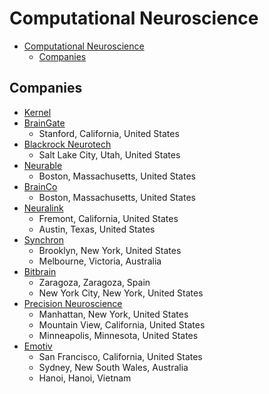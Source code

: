 # Computational Neuroscience

- [Computational Neuroscience](#computational-neuroscience)
  - [Companies](#companies)

## Companies

- [Kernel](https://www.kernel.com/)
- [BrainGate](https://www.braingate.org/)
  - Stanford, California, United States
- [Blackrock Neurotech](https://blackrockneurotech.com/)
  - Salt Lake City, Utah, United States
- [Neurable](https://neurable.com/)
  - Boston, Massachusetts, United States
- [BrainCo](https://brainco.tech/)
  - Boston, Massachusetts, United States
- [Neuralink](https://neuralink.com/)
  - Fremont, California, United States
  - Austin, Texas, United States
- [Synchron](https://synchron.com/)
  - Brooklyn, New York, United States
  - Melbourne, Victoria, Australia
- [Bitbrain](https://www.bitbrain.com/)
  - Zaragoza, Zaragoza, Spain
  - New York City, New York, United States
- [Precision Neuroscience](https://precisionneuro.io/)
  - Manhattan, New York, United States
  - Mountain View, California, United States
  - Minneapolis, Minnesota, United States
- [Emotiv](https://www.emotiv.com/)
  - San Francisco, California, United States
  - Sydney, New South Wales, Australia
  - Hanoi, Hanoi, Vietnam
